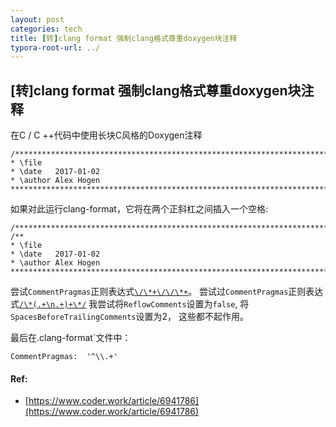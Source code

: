 ```yaml
---
layout: post
categories: tech
title: [转]clang format 强制clang格式尊重doxygen块注释
typora-root-url: ../
---
```

## [转]clang format 强制clang格式尊重doxygen块注释

在C / C ++代码中使用长块C风格的Doxygen注释

```
/**************************************************************************//**
* \file
* \date   2017-01-02
* \author Alex Hogen
******************************************************************************/
```

如果对此运行clang-format，它将在两个正斜杠之间插入一个空格:

```
/**************************************************************************/ /**
* \file
* \date   2017-01-02
* \author Alex Hogen
******************************************************************************/
```



尝试`CommentPragmas`正则表达式[`\/\*+\/\/\*+`](https://regexr.com/3ijaf)。
尝试过`CommentPragmas`正则表达式[`/\*(.+\n.+)+\*/`](https://stackoverflow.com/a/36361434/3638827)
我尝试将`ReflowComments`设置为`false`,
将`SpacesBeforeTrailingComments`设置为2，
这些都不起作用。

最后在.clang-format`文件中：

```
CommentPragmas:  '^\\.+'
```



#### Ref:

- [https://www.coder.work/article/6941786](https://www.coder.work/article/6941786)